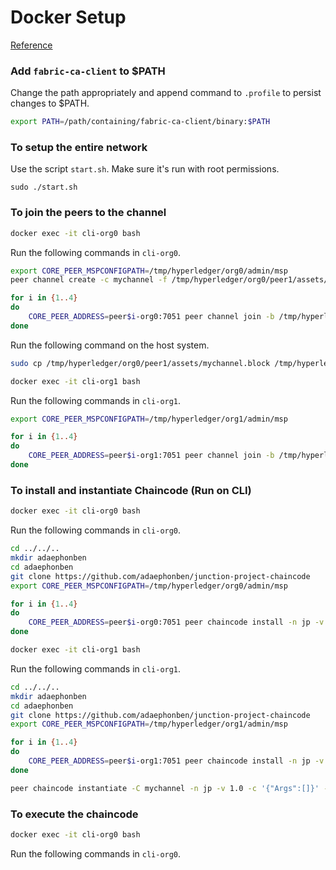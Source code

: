 # Docker Setup
[Reference](https://hyperledger-fabric-ca.readthedocs.io/en/latest/operations_guide.html)

### Add `fabric-ca-client` to $PATH
Change the path appropriately and append command to `.profile` to persist changes to $PATH. 
```bash
export PATH=/path/containing/fabric-ca-client/binary:$PATH
```

### To setup the entire network
Use the script `start.sh`. Make sure it's run with root permissions. 
```
sudo ./start.sh
```

### To join the peers to the channel

```bash
docker exec -it cli-org0 bash
```
Run the following commands in `cli-org0`.
```bash
export CORE_PEER_MSPCONFIGPATH=/tmp/hyperledger/org0/admin/msp
peer channel create -c mychannel -f /tmp/hyperledger/org0/peer1/assets/channel.tx -o orderer1-org0:7050 --outputBlock /tmp/hyperledger/org0/peer1/assets/mychannel.block --tls --cafile /tmp/hyperledger/org0/peer1/tls-msp/tlscacerts/tls-0-0-0-0-7052.pem

for i in {1..4}
do
	CORE_PEER_ADDRESS=peer$i-org0:7051 peer channel join -b /tmp/hyperledger/org0/peer1/assets/mychannel.block
done
```
Run the following command on the host system. 
```bash
sudo cp /tmp/hyperledger/org0/peer1/assets/mychannel.block /tmp/hyperledger/org1/peer1/assets/mychannel.block
```
```bash
docker exec -it cli-org1 bash
```
Run the following commands in `cli-org1`.
```bash
export CORE_PEER_MSPCONFIGPATH=/tmp/hyperledger/org1/admin/msp

for i in {1..4}
do
	CORE_PEER_ADDRESS=peer$i-org1:7051 peer channel join -b /tmp/hyperledger/org1/peer1/assets/mychannel.block
done
```


### To install and instantiate Chaincode (Run on CLI)

```bash
docker exec -it cli-org0 bash
```
Run the following commands in `cli-org0`.
```bash
cd ../../..
mkdir adaephonben
cd adaephonben
git clone https://github.com/adaephonben/junction-project-chaincode
export CORE_PEER_MSPCONFIGPATH=/tmp/hyperledger/org0/admin/msp

for i in {1..4}
do
	CORE_PEER_ADDRESS=peer$i-org0:7051 peer chaincode install -n jp -v 1.0 -p github.com/adaephonben/junction-project-chaincode
done
```
```bash
docker exec -it cli-org1 bash
```
Run the following commands in `cli-org1`.
```bash
cd ../../..
mkdir adaephonben
cd adaephonben
git clone https://github.com/adaephonben/junction-project-chaincode
export CORE_PEER_MSPCONFIGPATH=/tmp/hyperledger/org1/admin/msp

for i in {1..4}
do
	CORE_PEER_ADDRESS=peer$i-org1:7051 peer chaincode install -n jp -v 1.0 -p github.com/adaephonben/junction-project-chaincode
done

peer chaincode instantiate -C mychannel -n jp -v 1.0 -c '{"Args":[]}' -o orderer1-org0:7050 --tls --cafile /tmp/hyperledger/org1/peer1/tls-msp/tlscacerts/tls-0-0-0-0-7052.pem -P "OutOf(4, 'org0.member', 'org0.member', 'org0.member', 'org0.member', 'org1.member', 'org1.member', 'org1.member', 'org1.member')"
```

### To execute the chaincode

```bash
docker exec -it cli-org0 bash
```
Run the following commands in `cli-org0`.
```bash

```
